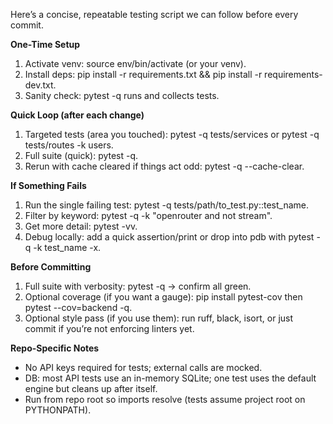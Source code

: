 Here’s a concise, repeatable testing script we can follow before every commit.

**One-Time Setup**

1. Activate venv: source env/bin/activate (or your venv).
2. Install deps: pip install -r requirements.txt && pip install -r requirements-dev.txt.
3. Sanity check: pytest -q runs and collects tests.

**Quick Loop (after each change)**

1. Targeted tests (area you touched): pytest -q tests/services or pytest -q tests/routes -k users.
2. Full suite (quick): pytest -q.
3. Rerun with cache cleared if things act odd: pytest -q --cache-clear.

**If Something Fails**

1. Run the single failing test: pytest -q tests/path/to_test.py::test_name.
2. Filter by keyword: pytest -q -k "openrouter and not stream".
3. Get more detail: pytest -vv.
4. Debug locally: add a quick assertion/print or drop into pdb with pytest -q -k test_name -x.

**Before Committing**

1. Full suite with verbosity: pytest -q → confirm all green.
2. Optional coverage (if you want a gauge): pip install pytest-cov then pytest --cov=backend -q.
3. Optional style pass (if you use them): run ruff, black, isort, or just commit if you’re not enforcing linters yet.

**Repo-Specific Notes**

- No API keys required for tests; external calls are mocked.
- DB: most API tests use an in-memory SQLite; one test uses the default engine but cleans up after itself.
- Run from repo root so imports resolve (tests assume project root on PYTHONPATH).